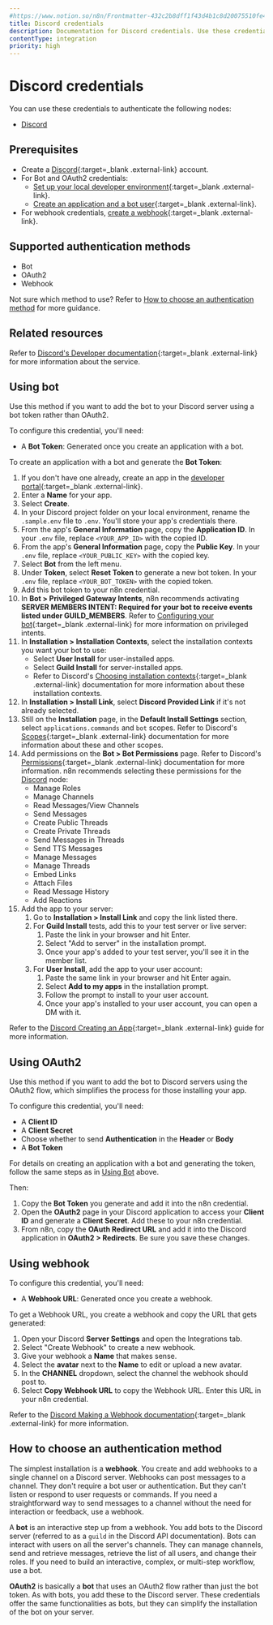 ```yaml
---
#https://www.notion.so/n8n/Frontmatter-432c2b8dff1f43d4b1c8d20075510fe4
title: Discord credentials
description: Documentation for Discord credentials. Use these credentials to authenticate Discord in n8n, a workflow automation platform.
contentType: integration
priority: high
---
```


# Discord credentials

You can use these credentials to authenticate the following nodes:

- [Discord](/integrations/builtin/app-nodes/n8n-nodes-base.discord/)

## Prerequisites

- Create a [Discord](https://www.discord.com/){:target=_blank .external-link} account.
- For Bot and OAuth2 credentials:
    - [Set up your local developer environment](https://discord.com/developers/docs/quick-start/getting-started#step-0-project-setup){:target=_blank .external-link}.
    - [Create an application and a bot user](https://discord.com/developers/docs/quick-start/getting-started#step-1-creating-an-app){:target=_blank .external-link}.
- For webhook credentials, [create a webhook](https://support.discord.com/hc/en-us/articles/228383668-Intro-to-Webhooks){:target=_blank .external-link}.

## Supported authentication methods

- Bot
- OAuth2
- Webhook

Not sure which method to use? Refer to [How to choose an authentication method](#how-to-choose-an-authentication-method) for more guidance.

## Related resources

Refer to [Discord's Developer documentation](https://discord.com/developers/docs/intro){:target=_blank .external-link} for more information about the service.

## Using bot

Use this method if you want to add the bot to your Discord server using a bot token rather than OAuth2.

To configure this credential, you'll need:

- A **Bot Token**: Generated once you create an application with a bot.

To create an application with a bot and generate the **Bot Token**:

1. If you don't have one already, create an app in the [developer portal](https://discord.com/developers/applications?new_application=true){:target=_blank .external-link}.
2. Enter a **Name** for your app.
3. Select **Create**.
4. In your Discord project folder on your local environment, rename the `.sample.env` file to `.env`. You'll store your app's credentials there.
5. From the app's **General Information** page, copy the **Application ID**. In your `.env` file, replace `<YOUR_APP_ID>` with the copied ID.
6. From the app's **General Information** page, copy the **Public Key**. In your `.env` file, replace `<YOUR_PUBLIC_KEY>` with the copied key.
7. Select **Bot** from the left menu.
8. Under **Token**, select **Reset Token** to generate a new bot token. In your `.env` file, replace `<YOUR_BOT_TOKEN>` with the copied token.
9. Add this bot token to your n8n credential.
10. In **Bot > Privileged Gateway Intents**, n8n recommends activating **SERVER MEMBERS INTENT: Required for your bot to receive events listed under GUILD_MEMBERS**. Refer to [Configuring your bot](https://discord.com/developers/docs/quick-start/getting-started#configuring-your-bot){:target=_blank .external-link} for more information on privileged intents.
11. In **Installation > Installation Contexts**, select the installation contexts you want your bot to use:
    - Select **User Install** for user-installed apps.
    - Select **Guild Install** for server-installed apps.
    - Refer to Discord's [Choosing installation contexts](https://discord.com/developers/docs/quick-start/getting-started#choosing-installation-contexts){:target=_blank .external-link} documentation for more information about these installation contexts.
12. In **Installation > Install Link**, select **Discord Provided Link** if it's not already selected.
13. Still on the **Installation** page, in the **Default Install Settings** section, select `applications.commands` and `bot` scopes. Refer to Discord's [Scopes](https://discord.com/developers/docs/topics/oauth2#shared-resources-oauth2-scopes){:target=_blank .external-link} documentation for more information about these and other scopes.
14. Add permissions on the **Bot > Bot Permissions** page. Refer to Discord's [Permissions](https://discord.com/developers/docs/topics/permissions){:target=_blank .external-link} documentation for more information. n8n recommends selecting these permissions for the [Discord](/integrations/builtin/app-nodes/n8n-nodes-base.discord/) node:
    - Manage Roles
    - Manage Channels
    - Read Messages/View Channels
    - Send Messages
    - Create Public Threads
    - Create Private Threads
    - Send Messages in Threads
    - Send TTS Messages
    - Manage Messages
    - Manage Threads
    - Embed Links
    - Attach Files
    - Read Message History
    - Add Reactions
15. Add the app to your server:
    1. Go to **Installation > Install Link** and copy the link listed there.
    2. For **Guild Install** tests, add this to your test server or live server:
        1. Paste the link in your browser and hit Enter.
        1. Select "Add to server" in the installation prompt.
        1. Once your app's added to your test server, you'll see it in the member list.
    4. For **User Install**, add the app to your user account:
        1. Paste the same link in your browser and hit Enter again.
        1. Select **Add to my apps** in the installation prompt.
        1. Follow the prompt to install to your user account.
        1. Once your app's installed to your user account, you can open a DM with it.

Refer to the [Discord Creating an App](https://discord.com/developers/docs/quick-start/getting-started#step-1-creating-an-app){:target=_blank .external-link} guide for more information.

## Using OAuth2

Use this method if you want to add the bot to Discord servers using the OAuth2 flow, which simplifies the process for those installing your app.

To configure this credential, you'll need:

- A **Client ID**
- A **Client Secret**
- Choose whether to send **Authentication** in the **Header** or **Body**
- A **Bot Token**

For details on creating an application with a bot and generating the token, follow the same steps as in [Using Bot](#using-bot) above.

Then:

1. Copy the **Bot Token** you generate and add it into the n8n credential.
2. Open the **OAuth2** page in your Discord application to access your **Client ID** and generate a **Client Secret**. Add these to your n8n credential.
3. From n8n, copy the **OAuth Redirect URL** and add it into the Discord application in **OAuth2 > Redirects**. Be sure you save these changes.

## Using webhook

To configure this credential, you'll need:

- A **Webhook URL**: Generated once you create a webhook.

To get a Webhook URL, you create a webhook and copy the URL that gets generated:

1. Open your Discord **Server Settings** and open the Integrations tab.
2. Select "Create Webhook" to create a new webhook.
3. Give your webhook a **Name** that makes sense.
3. Select the **avatar** next to the **Name** to edit or upload a new avatar.
4. In the **CHANNEL** dropdown, select the channel the webhook should post to.
5. Select **Copy Webhook URL** to copy the Webhook URL. Enter this URL in your n8n credential.

Refer to the [Discord Making a Webhook documentation](https://support.discord.com/hc/en-us/articles/228383668-Intro-to-Webhooks){:target=_blank .external-link} for more information.

## How to choose an authentication method

The simplest installation is a **webhook**. You create and add webhooks to a single channel on a Discord server. Webhooks can post messages to a channel. They don't require a bot user or authentication. But they can't listen or respond to user requests or commands. If you need a straightforward way to send messages to a channel without the need for interaction or feedback, use a webhook.

A **bot** is an interactive step up from a webhook. You add bots to the Discord server (referred to as a `guild` in the Discord API documentation). Bots can interact with users on all the server's channels. They can manage channels, send and retrieve messages, retrieve the list of all users, and change their roles. If you need to build an interactive, complex, or multi-step workflow, use a bot.

**OAuth2** is basically a **bot** that uses an OAuth2 flow rather than just the bot token. As with bots, you add these to the Discord server. These credentials offer the same functionalities as bots, but they can simplify the installation of the bot on your server.

